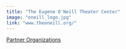 ```yaml
---
title: "The Eugene O'Neill Theater Center"
image: "oneill_logo.jpg"
link: "www.theoneill.org/"
---
```


[Partner Organizations](/affiliated-artists/partner-organizations)